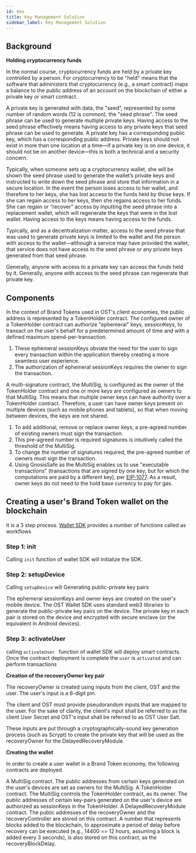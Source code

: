 ```yaml
---
id: kms
title: Key Management Solution
sidebar_label: Key Management Solution
---
```


## Background
**Holding cryptocurrency funds**

In the normal course, cryptocurrency funds are held by a private key controlled by a person. For cryptocurrency to be "held" means that the software that administers that cryptocurrency (e.g., a smart contract) maps a balance to the public address of an account on the blockchain of either a private key or smart contract.

A private key is generated with data, the "seed", represented by some number of random words (12 is common), the "seed phrase". The seed phrase can be used to generate multiple private keys. Having access to the seed phrase effectively means having access to any private keys that seed phrase can be used to generate. A private key has a corresponding public key, which has a corresponding public address. Private keys should not exist in more than one location at a time—if a private key is on one device, it should not be on another device—this is both a technical and a security concern.

Typically, when someone sets up a cryptocurrency wallet, she will be shown the seed phrase used to generate the wallet’s private keys and instructed to write down the seed phrase and store that information in a secure location. In the event the person loses access to her wallet, and therefore to her keys, she has lost access to the funds held by those keys. If she can regain access to her keys, then she regains access to her funds. She can regain or “recover” access by inputting the seed phrase into a replacement wallet, which will regenerate the keys that were in the lost wallet. Having access to the keys means having access to the funds.

Typically, and as a decentralization matter, access to the seed phrase that was used to generate private keys is limited to the wallet and the person with access to the wallet—although a service may have provided the wallet, that service does not have access to the seed phrase or any private keys generated from that seed phrase.

Generally, anyone with access to a private key can access the funds held by it. Generally, anyone with access to the seed phrase can regenerate that private key.

## Components
In the context of Brand Tokens used in OST's client economies, the public address is represented by a TokenHolder contract. The configured owner of a TokenHolder contract can authorize "ephemeral" keys, sessionKeys, to transact on the user's behalf for a predetermined amount of time and with a defined maximum spend-per-transaction.

1. These ephemeral sessionKeys obviate the need for the user to sign every transaction within the application thereby creating a more seamless user experience. 
2. The authorization of ephemeral sessionKeys requires the owner to sign the transaction.

A multi-signature contract, the MultiSig, is configured as the owner of the TokenHolder contract and one or more keys are configured as owners to that MultiSig. This means that multiple owner keys can have authority over a TokenHolder contract.  Therefore, a user can have owner keys present on multiple devices (such as mobile phones and tablets), so that when moving between devices, the keys are not shared. 

1. To add additional, remove or replace owner keys, a pre-agreed number of existing owners must sign the transaction.
2. This pre-agreed number is required signatures is intuitively called the threshold of the MultiSig. 
3. To change the number of signatures required, the pre-agreed number of owners must sign the transaction.
4. Using GnosisSafe as the MultiSig enables us to use "executable transactions" (transactions that are signed by one key, but for which the computations are paid by a different key), per [EIP-1077](https://eips.ethereum.org/EIPS/eip-1077). As a result, owner keys do not need to the hold base currency to pay for gas. 


## Creating a user's Brand Token wallet on the blockchain 
It is a 3 step process. [Wallet SDK](/platform/docs/sdk/wallet_sdk/overview/) provides a number of functions called as workflows

### Step 1: init
Calling `init` function of wallet SDK will initialize the SDK.

### Step 2: setupDevice
Calling `setupDevice` will Generating public-private key pairs
 
The ephemeral sessionKeys and owner keys are created on the user's mobile device. The OST Wallet SDK uses standard web3 libraries to generate the public-private key pairs on the device. The private key in each pair is stored on the device and encrypted with secure enclave (or the equivalent in Android devices). 


### Step 3: activateUser
calling `activateUser ` function of wallet SDK will deploy smart contracts. Once the contract deployment is complete the `user` is `activated` and can perform transactions

**Creation of the recoveryOwner key pair**

The recoveryOwner is created using inputs from the client, OST and the user. The user's input is a 6-digit pin.

The client and OST must provide pseudorandom inputs that are mapped to the user. For the sake of clarity, the client's input shall be referred to as the client User Secret and OST's input shall be referred to as OST User Salt. 

These inputs are put through a cryptographically-sound key generation process (such as Scrypt) to create the private key that will be used as the recoveryOwner for the DelayedRecoveryModule.


**Creating the wallet**

In order to create a user wallet in a Brand Token economy, the following contracts are deployed

A MultiSig contract. The public addresses from certain keys generated on the user's devices are set as owners for the MultiSig.
A TokenHolder contract. The MultiSig controls the TokenHolder contract, as its owner. The public addresses of certain key-pairs generated on the user's device are authorized as sessionKeys in the TokenHolder.
A DelayedRecoveryModule contract. The public addresses of the recoveryOwner and the recoveryController are stored on this contract. A number that represents blocks added to the blockchain, to approximate a period of delay before recovery can be executed (e.g., 14400 == 12 hours, assuming a block is added every 3 seconds), is also stored on this contract, as the recoveryBlockDelay. 


